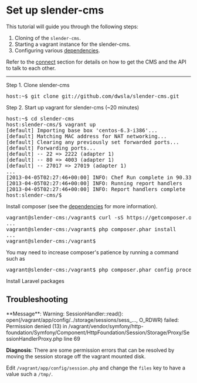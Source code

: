 # Set up slender-cms

This tutorial will guide you through the following steps:

1. Cloning of the `slender-cms`.
1. Starting a vagrant instance for the slender-cms.
1. Configuring various [dependencies](../dependencies.html).

Refer to the [connect](connect.html) section for details on how to get the CMS and the API to talk to each other.

-----

Step 1. Clone slender-cms
<pre>
host:~$ git clone git://github.com/dwsla/slender-cms.git
</pre>

Step 2. Start up vagrant for slender-cms
(~20 minutes)
<pre>
host:~$ cd slender-cms
host:slender-cms/$ vagrant up
[default] Importing base box 'centos-6.3-i386'...
[default] Matching MAC address for NAT networking...
[default] Clearing any previously set forwarded ports...
[default] Forwarding ports...
[default] -- 22 => 2222 (adapter 1)
[default] -- 80 => 4003 (adapter 1)
[default] -- 27017 => 27019 (adapter 1)
...
[2013-04-05T02:27:46+00:00] INFO: Chef Run complete in 90.334180485 seconds
[2013-04-05T02:27:46+00:00] INFO: Running report handlers
[2013-04-05T02:27:46+00:00] INFO: Report handlers complete
host:slender-cms/$ 
</pre>

Install composer (see the [dependencies](../../dependencies.html) for more information).

<pre>
vagrant@slender-cms:/vagrant$ curl -sS https://getcomposer.org/installer | php
...
vagrant@slender-cms:/vagrant$ php composer.phar install
...
vagrant@slender-cms:/vagrant$ 
</pre>

<aside>
You may need to increase composer's patience by running a command such as

<pre>
vagrant@slender-cms:/vagrant$ php composer.phar config process-timeout 3000
</pre>

</aside>

Install Laravel packages


## Troubleshooting

<span>
**Message**: Warning: SessionHandler::read(): open(/vagrant/app/config/../storage/sessions/sess_..., O_RDWR) failed: Permission denied (13) in /vagrant/vendor/symfony/http-foundation/Symfony/Component/HttpFoundation/Session/Storage/Proxy/SessionHandlerProxy.php line 69 

**Diagnosis**: There are some permission errors that can be resolved by moving the session storage off the vagrant mounted disk.

Edit `/vagrant/app/config/session.php` and change the `files` key to have a value such a `/tmp/`.
</span>
